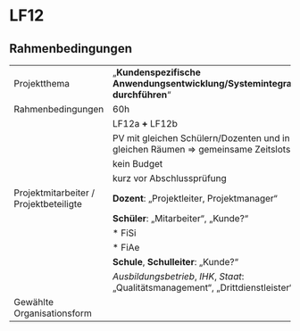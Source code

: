 # LF12

## Rahmenbedingungen

|                                        |                                                                                   |
| ---------------------------------      | --                                                                                |
| Projektthema                           | „**Kundenspezifische Anwendungsentwicklung/Systemintegration durchführen**“       |
| Rahmenbedingungen                      | 60h                                                                               |
|                                        | LF12a **+** LF12b                                                                 |
|                                        | PV mit gleichen Schülern/Dozenten und in gleichen Räumen => gemeinsame Zeitslots  |
|                                        | kein Budget                                                                       |
|                                        | kurz vor Abschlussprüfung                                                         |
| Projektmitarbeiter / Projektbeteiligte | **Dozent**: „Projektleiter, Projektmanager“                                       |
|                                        | **Schüler**: „Mitarbeiter“, „Kunde?“                                              |
|                                        | * FiSi                                                                            |
|                                        | * FiAe                                                                            |
|                                        | **Schule**, **Schulleiter**: „Kunde?“                                             |
|                                        | *Ausbildungsbetrieb*, *IHK*, *Staat*: „Qualitätsmanagement“, „Drittdienstleister“ |
| Gewählte Organisationsform             |                                                                                   |
